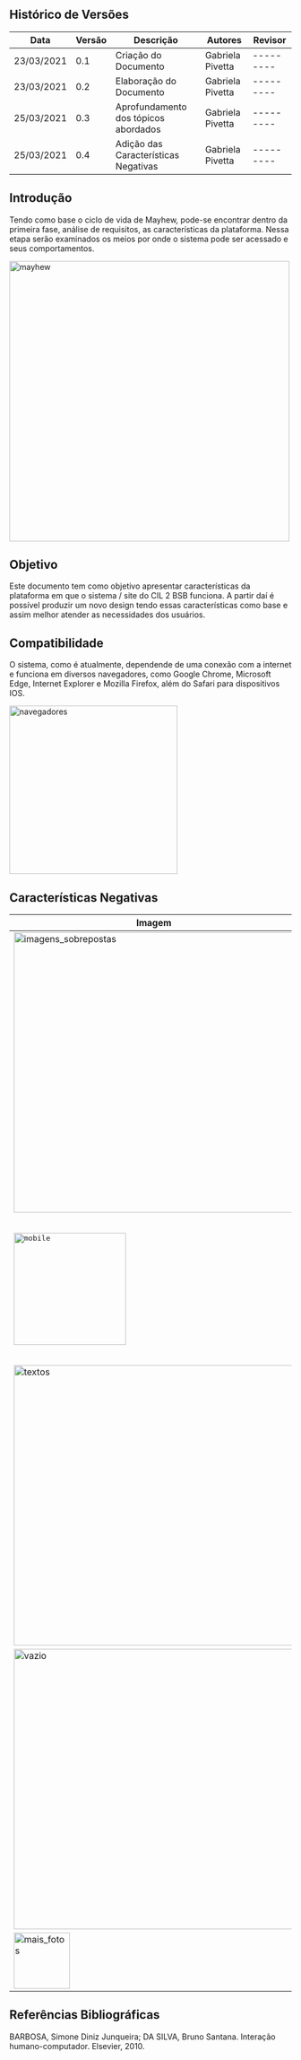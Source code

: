 ## Histórico de Versões
| Data       | Versão | Descrição                            | Autores          | Revisor   |
| ---------- | ------ | ------------------------------------ | -----------------| --------- |
| 23/03/2021 | 0.1    | Criação do Documento                 | Gabriela Pivetta | --------- |
| 23/03/2021 | 0.2    | Elaboração do Documento              | Gabriela Pivetta | --------- |
| 25/03/2021 | 0.3    | Aprofundamento dos tópicos abordados | Gabriela Pivetta | --------- |
| 25/03/2021 | 0.4    | Adição das Características Negativas | Gabriela Pivetta | --------- |

## Introdução 

Tendo como base o ciclo de vida de Mayhew, pode-se encontrar dentro da primeira fase, análise de requisitos, as características da plataforma. Nessa etapa serão examinados os meios por onde o sistema pode ser acessado e seus comportamentos.

<img alt= "mayhew" src= ../Images_Carac_Plataforma/mayhew-parte1.jpeg  width = "500">

## Objetivo

Este documento tem como objetivo apresentar características da plataforma em que o sistema / site do CIL 2 BSB funciona. A partir daí é possível produzir um novo design tendo essas características como base e assim melhor atender as necessidades dos usuários.

## Compatibilidade

O sistema, como é atualmente, dependende de uma conexão com a internet e funciona em diversos navegadores, como Google Chrome, Microsoft Edge, Internet Explorer e Mozilla Firefox, além do Safari para dispositivos IOS. 

<img alt= "navegadores" src= ../Images_Carac_Plataforma/navegadores.jpg  width = "300">

## Características Negativas

| Imagem     | Título | Descrição                                                              | 
| ---------- | ------ | ---------------------------------------------------------------------- | 
| <img alt= "imagens_sobrepostas" src= ../Images_Carac_Plataforma/imagens_sobrepostas.png  width = "500"> | Imagens Sobrepostas | Uma das Notícias disponibilizadas cobre imagens que compõem o layout do site. |
| <kbd><img alt= "mobile" src= ../Images_Carac_Plataforma/mobile.png  width = "200"></kbd> | Responsividade | O site quando aberto em uma plataforma mobile apresenta o layout idêntico ao da versão desktop. Foi testado em aparelhos mobile dos tipos Android e IOS. | 
| <img alt= "textos" src= ../Images_Carac_Plataforma/textos_sobrepostos.png  width = "500"> | Textos Sobrepostos | Na tela inicial alguns textos se sobrepoẽm na área de notícias. |
| <img alt= "vazio" src= ../Images_Carac_Plataforma/vazio.png  width = "500"> | Aba Vazia | A tela sobre os Professores (Quem Somos > Professores) está vazia. |
| <img alt= "mais_fotos" src= ../Images_Carac_Plataforma/mais_fotos.png  width = "100"> | Botão Não Funcional | Na tela inicial o botão "mais fotos" não funciona. |

## Referências Bibliográficas

BARBOSA, Simone Diniz Junqueira; DA SILVA, Bruno Santana. Interação humano-computador. Elsevier, 2010.